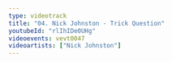 ```yaml
---
type: videotrack
title: "04. Nick Johnston - Trick Question"
youtubeId: "rlIhIDe0UHg"
videoevents: vevt0047
videoartists: ["Nick Johnston"]
---
```

